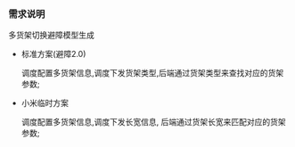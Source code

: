 ### 需求说明

多货架切换避障模型生成

- 标准方案(避障2.0)

  调度配置多货架信息,调度下发货架类型,后端通过货架类型来查找对应的货架参数;

- 小米临时方案

  调度配置多货架信息,调度下发长宽信息, 后端通过货架长宽来匹配对应的货架参数;

  

